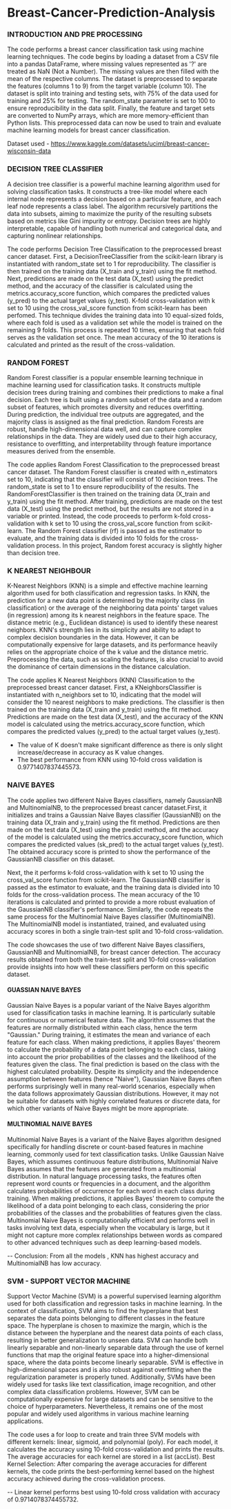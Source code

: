 # Breast-Cancer-Prediction-Analysis

### INTRODUCTION AND PRE PROCESSING

The code performs a breast cancer classification task using machine learning techniques. The code begins by loading a dataset from a CSV file into a pandas DataFrame, where missing values represented as '?' are treated as NaN (Not a Number). The missing values are then filled with the mean of the respective columns. The dataset is preprocessed to separate the features (columns 1 to 9) from the target variable (column 10). The dataset is split into training and testing sets, with 75% of the data used for training and 25% for testing. The random_state parameter is set to 100 to ensure reproducibility in the data split. Finally, the feature and target sets are converted to NumPy arrays, which are more memory-efficient than Python lists. This preprocessed data can now be used to train and evaluate machine learning models for breast cancer classification.

Dataset used - https://www.kaggle.com/datasets/uciml/breast-cancer-wisconsin-data

### DECISION TREE CLASSIFIER

A decision tree classifier is a powerful machine learning algorithm used for solving classification tasks. It constructs a tree-like model where each internal node represents a decision based on a particular feature, and each leaf node represents a class label. The algorithm recursively partitions the data into subsets, aiming to maximize the purity of the resulting subsets based on metrics like Gini impurity or entropy. Decision trees are highly interpretable, capable of handling both numerical and categorical data, and capturing nonlinear relationships.

The code performs Decision Tree Classification to the preprocessed breast cancer dataset. First, a DecisionTreeClassifier from the scikit-learn library is instantiated with random_state set to 1 for reproducibility. The classifier is then trained on the training data (X_train and y_train) using the fit method. Next, predictions are made on the test data (X_test) using the predict method, and the accuracy of the classifier is calculated using the metrics.accuracy_score function, which compares the predicted values (y_pred) to the actual target values (y_test). K-fold cross-validation with k set to 10 using the cross_val_score function from scikit-learn has been perfomed. This technique divides the training data into 10 equal-sized folds, where each fold is used as a validation set while the model is trained on the remaining 9 folds. This process is repeated 10 times, ensuring that each fold serves as the validation set once. The mean accuracy of the 10 iterations is calculated and printed as the result of the cross-validation.

### RANDOM FOREST

Random Forest classifier is a popular ensemble learning technique in machine learning used for classification tasks. It constructs multiple decision trees during training and combines their predictions to make a final decision. Each tree is built using a random subset of the data and a random subset of features, which promotes diversity and reduces overfitting. During prediction, the individual tree outputs are aggregated, and the majority class is assigned as the final prediction. Random Forests are robust, handle high-dimensional data well, and can capture complex relationships in the data. They are widely used due to their high accuracy, resistance to overfitting, and interpretability through feature importance measures derived from the ensemble.

The code applies Random Forest Classification to the preprocessed breast cancer dataset. The Random Forest classifier is created with n_estimators set to 10, indicating that the classifier will consist of 10 decision trees. The random_state is set to 1 to ensure reproducibility of the results. The RandomForestClassifier is then trained on the training data (X_train and y_train) using the fit method. After training, predictions are made on the test data (X_test) using the predict method, but the results are not stored in a variable or printed. Instead, the code proceeds to perform k-fold cross-validation with k set to 10 using the cross_val_score function from scikit-learn. The Random Forest classifier (rf) is passed as the estimator to evaluate, and the training data is divided into 10 folds for the cross-validation process. In this project, Random forest accuracy is slightly higher than decision tree.

### K NEAREST NEIGHBOUR

K-Nearest Neighbors (KNN) is a simple and effective machine learning algorithm used for both classification and regression tasks. In KNN, the prediction for a new data point is determined by the majority class (in classification) or the average of the neighboring data points' target values (in regression) among its k nearest neighbors in the feature space. The distance metric (e.g., Euclidean distance) is used to identify these nearest neighbors. KNN's strength lies in its simplicity and ability to adapt to complex decision boundaries in the data. However, it can be computationally expensive for large datasets, and its performance heavily relies on the appropriate choice of the k value and the distance metric. Preprocessing the data, such as scaling the features, is also crucial to avoid the dominance of certain dimensions in the distance calculation.

The code applies K Nearest Neighbors (KNN) Classification to the preprocessed breast cancer dataset. First, a KNeighborsClassifier is instantiated with n_neighbors set to 10, indicating that the model will consider the 10 nearest neighbors to make predictions. The classifier is then trained on the training data (X_train and y_train) using the fit method. Predictions are made on the test data (X_test), and the accuracy of the KNN model is calculated using the metrics.accuracy_score function, which compares the predicted values (y_pred) to the actual target values (y_test).

- The value of K doesn't make significant difference as there is only slight increase/decrease in accuracy as K value changes.
- The best performance from KNN using 10-fold cross validation is 0.9771407837445573.

### NAIVE BAYES

The code applies two different Naive Bayes classifiers, namely GaussianNB and MultinomialNB, to the preprocessed breast cancer dataset.First, it initializes and trains a Gaussian Naive Bayes classifier (GaussianNB) on the training data (X_train and y_train) using the fit method. Predictions are then made on the test data (X_test) using the predict method, and the accuracy of the model is calculated using the metrics.accuracy_score function, which compares the predicted values (sk_pred) to the actual target values (y_test). The obtained accuracy score is printed to show the performance of the GaussianNB classifier on this dataset.

Next, the it performs k-fold cross-validation with k set to 10 using the cross_val_score function from scikit-learn. The GaussianNB classifier is passed as the estimator to evaluate, and the training data is divided into 10 folds for the cross-validation process. The mean accuracy of the 10 iterations is calculated and printed to provide a more robust evaluation of the GaussianNB classifier's performance. Similarly, the code repeats the same process for the Multinomial Naive Bayes classifier (MultinomialNB). The MultinomialNB model is instantiated, trained, and evaluated using accuracy scores in both a single train-test split and 10-fold cross-validation.

The code showcases the use of two different Naive Bayes classifiers, GaussianNB and MultinomialNB, for breast cancer detection. The accuracy results obtained from both the train-test split and 10-fold cross-validation provide insights into how well these classifiers perform on this specific dataset. 

#### GUASSIAN NAIVE BAYES

Gaussian Naive Bayes is a popular variant of the Naive Bayes algorithm used for classification tasks in machine learning. It is particularly suitable for continuous or numerical feature data. The algorithm assumes that the features are normally distributed within each class, hence the term "Gaussian." During training, it estimates the mean and variance of each feature for each class. When making predictions, it applies Bayes' theorem to calculate the probability of a data point belonging to each class, taking into account the prior probabilities of the classes and the likelihood of the features given the class. The final prediction is based on the class with the highest calculated probability. Despite its simplicity and the independence assumption between features (hence "Naive"), Gaussian Naive Bayes often performs surprisingly well in many real-world scenarios, especially when the data follows approximately Gaussian distributions. However, it may not be suitable for datasets with highly correlated features or discrete data, for which other variants of Naive Bayes might be more appropriate.

#### MULTINOMIAL NAIVE BAYES

Multinomial Naive Bayes is a variant of the Naive Bayes algorithm designed specifically for handling discrete or count-based features in machine learning, commonly used for text classification tasks. Unlike Gaussian Naive Bayes, which assumes continuous feature distributions, Multinomial Naive Bayes assumes that the features are generated from a multinomial distribution. In natural language processing tasks, the features often represent word counts or frequencies in a document, and the algorithm calculates probabilities of occurrence for each word in each class during training. When making predictions, it applies Bayes' theorem to compute the likelihood of a data point belonging to each class, considering the prior probabilities of the classes and the probabilities of features given the class. Multinomial Naive Bayes is computationally efficient and performs well in tasks involving text data, especially when the vocabulary is large, but it might not capture more complex relationships between words as compared to other advanced techniques such as deep learning-based models.

-- Conclusion: From all the models , KNN has highest accuracy and MultinomialNB has low accuracy.

### SVM - SUPPORT VECTOR MACHINE

Support Vector Machine (SVM) is a powerful supervised learning algorithm used for both classification and regression tasks in machine learning. In the context of classification, SVM aims to find the hyperplane that best separates the data points belonging to different classes in the feature space. The hyperplane is chosen to maximize the margin, which is the distance between the hyperplane and the nearest data points of each class, resulting in better generalization to unseen data. SVM can handle both linearly separable and non-linearly separable data through the use of kernel functions that map the original feature space into a higher-dimensional space, where the data points become linearly separable. SVM is effective in high-dimensional spaces and is also robust against overfitting when the regularization parameter is properly tuned. Additionally, SVMs have been widely used for tasks like text classification, image recognition, and other complex data classification problems. However, SVM can be computationally expensive for large datasets and can be sensitive to the choice of hyperparameters. Nevertheless, it remains one of the most popular and widely used algorithms in various machine learning applications.

The code uses a for loop to create and train three SVM models with different kernels: linear, sigmoid, and polynomial (poly). For each model, it calculates the accuracy using 10-fold cross-validation and prints the results. The average accuracies for each kernel are stored in a list (accList). Best Kernel Selection: After comparing the average accuracies for different kernels, the code prints the best-performing kernel based on the highest accuracy achieved during the cross-validation process.

-- Linear kernel performs best using 10-fold cross validation with accuracy of 0.9714078374455732.

